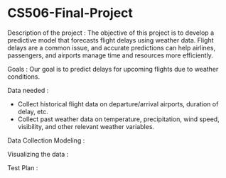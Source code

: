 # CS506-Final-Project

Description of the project : The objective of this project is to develop a predictive model that forecasts flight delays using weather data. Flight delays are a common issue, and accurate predictions can help airlines, passengers, and airports manage time and resources more efficiently.



Goals : Our goal is to predict delays for upcoming flights due to weather conditions.



Data needed :
- Collect historical flight data on departure/arrival airports, duration of delay, etc.
- Collect past weather data on temperature, precipitation, wind speed, visibility, and other relevant weather variables.


Data Collection Modeling :



Visualizing the data :



Test Plan :
